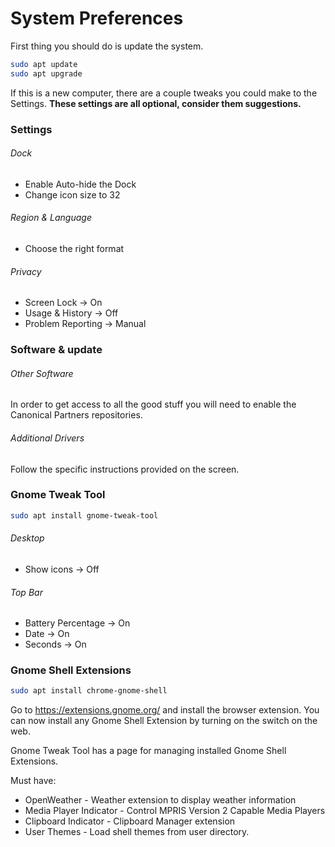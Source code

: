 # System Preferences

First thing you should do is update the system.

```bash
sudo apt update
sudo apt upgrade
```

If this is a new computer, there are a couple tweaks you could make to the
Settings. **These settings are all optional, consider them suggestions.**

### Settings

###### Dock

  * Enable Auto-hide the Dock
  * Change icon size to 32

###### Region & Language

  * Choose the right format

###### Privacy

  * Screen Lock -> On
  * Usage & History -> Off
  * Problem Reporting -> Manual

### Software & update

###### Other Software

In order to get access to all the good​ stuff you will need to enable the
Canonical Partners repositories.

###### Additional Drivers

Follow the specific instructions provided on the screen.

### Gnome Tweak Tool

```bash
sudo apt install gnome-tweak-tool
```

###### Desktop

  * Show icons -> Off

###### Top Bar

  * Battery Percentage -> On
  * Date -> On
  * Seconds -> On

### Gnome Shell Extensions

```bash
sudo apt install chrome-gnome-shell
```

Go to https://extensions.gnome.org/ and install the browser extension. You can
now install any Gnome Shell Extension by turning on the switch on the web.

Gnome Tweak Tool has a page for managing installed Gnome Shell Extensions.

Must have:

  * OpenWeather - Weather extension to display weather information
  * Media Player Indicator - Control MPRIS Version 2 Capable Media Players
  * Clipboard Indicator - Clipboard Manager extension
  * User Themes - Load shell themes from user directory.

